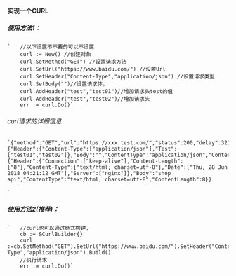 #### 实现一个CURL

##### 使用方法1：
    `	//以下设置不不要的可以不设置
     	curl := New() //创建对象
     	curl.SetMethod("GET") //设置请求方法
     	curl.SetUrl("https://www.baidu.com/") //设置Url
     	curl.SetHeader("Content-Type","application/json") //设置请求类型
     	curl.SetBody("")//设置请求体，
     	curl.AddHeader("test","test01")//增加请求头test的值
     	curl.AddHeader("test","test02")//增加请求头
     	err := curl.Do()`


###### curl请求的详细信息

        
    `{"method":"GET","url":"https://xxx.test.com/","status":200,"delay":321,"request":{"Header":{"Content-Type":["application/json"],"Test":["test01","test02"]},"Body":"","ContentType":"application/json","ContentLength":0},"response":{"Header":{"Connection":["keep-alive"],"Content-Length":["8"],"Content-Type":["text/html; charset=utf-8"],"Date":["Thu, 28 Jun 2018 04:21:12 GMT"],"Server":["nginx"]},"Body":"shop api","ContentType":"text/html; charset=utf-8","ContentLength":8}}
`

##### 使用方法2(推荐)：

    `	//curl也可以通过链式构建,
     	cb := &CurlBuilder{}
     	curl :=cb.SetMethod("GET").SetUrl("https://www.baidu.com/").SetHeader("Content-Type","application/json").Build()
     	//执行请求
     	err := curl.Do()`